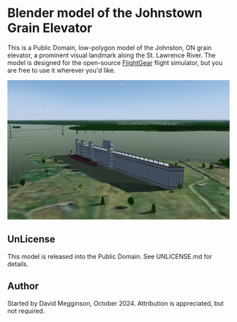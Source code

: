 Blender model of the Johnstown Grain Elevator
=============================================

This is a Public Domain, low-polygon model of the Johnston, ON grain elevator, a prominent visual landmark along the St. Lawrence River.  The model is designed for the open-source [FlightGear](https://flightgear.org) flight simulator, but you are free to use it wherever you'd like.

![Screenshot of the grain elevator in FlightGear.](screenshot.png)


## UnLicense

This model is released into the Public Domain. See UNLICENSE.md for details.


## Author

Started by David Megginson, October 2024.  Attribution is appreciated, but not required.
